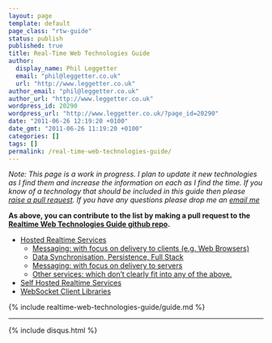 ```yaml
---
layout: page
template: default
page_class: "rtw-guide"
status: publish
published: true
title: Real-Time Web Technologies Guide
author:
  display_name: Phil Leggetter
  email: "phil@leggetter.co.uk"
  url: "http://www.leggetter.co.uk"
author_email: "phil@leggetter.co.uk"
author_url: "http://www.leggetter.co.uk"
wordpress_id: 20290
wordpress_url: "http://www.leggetter.co.uk/?page_id=20290"
date: "2011-06-26 12:19:20 +0100"
date_gmt: "2011-06-26 11:19:20 +0100"
categories: []
tags: []
permalink: /real-time-web-technologies-guide/
---
```


*Note: This page is a work in progress. I plan to update it new technologies as I find them and increase the information on each as I find the time. If you know of a technology that should be included in this guide then please [raise a pull request](https://github.com/leggetter/realtime-web-technologies-guide). If you have any questions please drop me an <a href="mailto:phil@leggetter.co.uk?subject=Real-Time Technology Guide">email me</a>*

**As above, you can contribute to the list by making a pull request to the <a href="https://github.com/leggetter/realtime-web-technologies-guide">Realtime Web Technologies Guide github repo<a>.**

<ul class="toc">
  <li>
    <a href="#hosted-services">Hosted Realtime Services</a>
    <ul>
      <li><a href="#hosted-client">Messaging: with focus on delivery to clients (e.g. Web Browsers)</a></li>
      <li><a href="#hosted-data-sync">Data Synchronisation, Persistence, Full Stack</a></li>
      <li><a href="#hosted-servers">Messaging: with focus on delivery to servers</a></li>
      <li><a href="#hosted-other">Other services: which don&#8217;t clearly fit into any of the above.</a></li>
    </ul>
  </li>
  <li><a href="#self-hosted">Self Hosted Realtime Services</a></li>
  <li><a href="#websocket-client-libraries">WebSocket Client Libraries</a></li>
</ul>

<div id="toc_test"></div>

{% include realtime-web-technologies-guide/guide.md %}

<hr />

{% include disqus.html %}

<script src="/bower_components/contents/dist/contents.min.js"></script>
<script>
(function() {
  var Contents = window.gajus.Contents,
  contents,

  // This example generates a table of contents for all of the headings in the document.
  // Table of contents is an ordered list element.
  contents = Contents({
    articles: $('#content .post').find('h2, h3, h4').get()
  });

  // Append the generated list element (table of contents) to the container.
  var tocEl = document.querySelector('.toc');
  var contentsEl = contents.list();
  contentsEl.className = "toc";
  tocEl.parentNode.replaceChild(contentsEl, tocEl);

  $( '.toc a' ).smoothScroll( {
    afterScroll: function( opts ) {
      window.location.hash = opts.scrollTarget;
    }
  } );
})();
</script>
